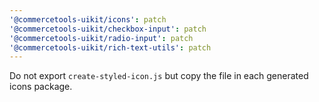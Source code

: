 ```yaml
---
'@commercetools-uikit/icons': patch
'@commercetools-uikit/checkbox-input': patch
'@commercetools-uikit/radio-input': patch
'@commercetools-uikit/rich-text-utils': patch
---
```


Do not export `create-styled-icon.js` but copy the file in each generated icons package.
